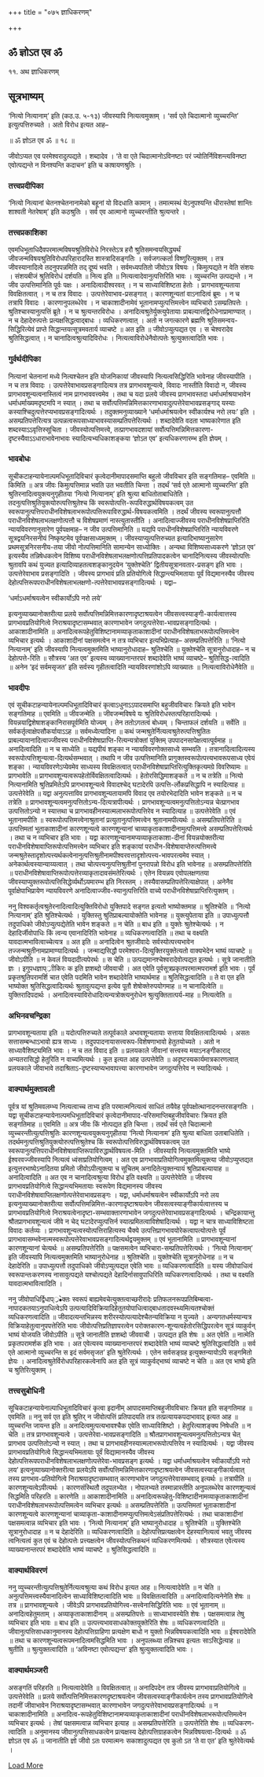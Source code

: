 +++
title = "०७५ ज्ञाधिकरणम्"

+++


## ॐ ज्ञोऽत एव ॐ

११. अथ ज्ञाधिकरणम्

## **सूत्रभाष्यम्**

‘नित्यो नित्यानाम्’ इति (कठ.उ. ५-१३) जीवस्यापि नित्यत्वमुक्तम् । ‘सर्व एते चिदात्मानो व्युच्चरन्ति’ इत्युत्पत्तिरुच्यते । अतो विरोध इत्यत आह–

॥ ॐ ज्ञोऽत एव ॐ ॥ १८ ॥

जीवोऽप्यत एव परमेश्वरादुत्पद्यते । शब्दादेव । ‘ते वा एते चिदात्मानोऽविनष्टाः परं ज्योतिर्निविशन्त्यविनष्टा एवोत्पद्यन्ते न विनश्यन्ति कदाचन’ इति च काषायणश्रुतिः ।

### **तत्त्वप्रदीपिका**

‘नित्यो नित्यानां चेतनश्चेतनानामेको बहूनां यो विदधाति कामान् । तमात्मस्थं येऽनुपश्यन्ति धीरास्तेषां शान्तिः शाश्वती नेतरेषाम्’ इति कठश्रुतिः । सर्व एव आत्मानो व्युच्चरन्तीति श्रुत्यन्तरे ।

### **तत्त्वप्रकाशिका**

एवमधिभूताधिदैवपरमात्मविषयश्रुतिविरोधे निरस्तेऽत्र हरौ श्रुतिसमन्वयसिद्ध्यर्थं जीवजन्मविषयश्रुतिविरोधपरिहारादस्ति शास्त्रादिसङ्गतिः । सर्वजगत्कर्ता विष्णुरित्युक्तम् । तत्र जीवस्यानादित्वे तदनुपपन्नमिति तद् दूष्यं भवति । सर्वमध्यपतितो जीवोऽत्र विषयः । किमुत्पद्यते न वेति संशयः । संशयबीजं श्रुतिविरोधं दर्शयति ॥ नित्य इति ॥ नित्यत्वादेवानुत्पत्तिरिति भावः । व्युच्चरन्ति उत्पद्यन्ते । न जीव उत्पत्तिमानिति पूर्वः पक्षः । अनादित्वादीश्वरवत् । न च साध्याविशिष्टता हेतोः । प्रागभावशून्यताया विवक्षितत्वात् । न च तत्र विवादः । उत्पत्तेरेवाभाव-प्रसङ्गात् । कारणशून्यतां वाऽनादित्वं ब्रूमः । न च तत्रापि विवादः । कारणानुपलब्धेरेव । न चाकाशादीनामेवं भूतानामप्युत्पत्तिमत्त्वेन व्यभिचारो ऽसम्प्रतिपत्तेः । श्रुतिश्चास्यानुत्पत्तिं ब्रूते । न च श्रुत्यन्तरविरोधः । अनादित्वश्रुतेर्युक्त्युपेतायाः प्राबल्यात्तद्विरोधेनाप्रामाण्यात् । न च देहादेरुत्पत्तेः प्रत्यक्षसिद्धत्वाद्बाधः । व्यधिकरणत्वात् । अतो न जगत्कारणे ब्रह्मणि श्रुतिसमन्वय-सिद्धिरित्येवं प्राप्ते सिद्धान्तयत्सूत्रमवतार्य व्याचष्टे ॥ अत इति ॥ जीवोऽप्युत्पद्यत एव । स चेश्वरादेव श्रुतिसिद्धत्वात् । न चानादित्वश्रुत्यादिविरोधः । नित्यत्वाविरोधेनैवोत्पत्तेः श्रुत्युक्तत्वादिति भावः ।

### **गुर्वर्थदीपिका**

नित्यानां चेतनानां मध्ये नित्यश्चेतन इति योजनिकायां जीवस्यापि नित्यत्वसिद्धिरिति भावेनाह जीवस्यापीति । न च तत्र विवादः । उत्पत्तेरेवाभावप्रसङ्गादित्यत्र तत्र प्रागभावशून्यत्वे, विवादः नास्तीति विवादो न, जीवस्य प्रागभावशून्यत्वनास्तित्वं नाम प्रागभाववत्त्वमेव । तथा च यदा प्रलये जीवस्य प्रागभावस्तदा धर्माधर्माश्रयाभावेन धर्माधर्माख्यमदृष्टमपि न स्यात् । तथा च सर्वोत्पत्तिमन्निमित्तकारणाभावादुत्पत्तेरेवाभावप्रसङ्गाद् यस्याः कस्याश्चिदुत्पत्तेरप्यभावप्रसङ्गादित्यर्थः । तदुक्तमनुव्याख्याने ‘धर्माधर्माश्रयत्वेन स्वीकार्यश्च नरो लयः’ इति । असम्प्रतिपत्तेरित्यत्र उत्पन्नत्वरूपसाध्याभावस्यासम्प्रतिपत्तेरित्यर्थः । शब्दादेवेति वदता भाष्यकारेणात इति शब्दस्याऽऽवृत्तिस्सूचिता । जीवस्योत्पत्तिमत्त्वे, तत्प्रागभावदशायां सर्वोत्पत्तिमन्निमित्तकारणा-दृष्टस्यैवाऽऽधाराभावेनाभावः स्यादित्यभ्यधिकाशङ्कया ‘ज्ञोऽत एव’ इत्यधिकरणारम्भ इति ज्ञेयम् ।

### **भावबोधः**

सूचीकटाहन्यायेनाल्पमधिभूतादिविचारं कृत्वेदानीमापादसमाप्ति बहुलो जीवविचार इति सङ्गतिमाह– एवमिति ॥ किमिति ॥ अत्र जीवः किमुत्पत्तिमान्न भवति उत भवतीति चिन्ता । तदर्थं ‘सर्व एते आत्मानो व्युच्चरन्ति’ इति श्रुतिरनादित्वयुक्त्यनुगृहीतया ‘नित्यो नित्यानाम्’ इति श्रुत्या बाधितोताबाधितेति । तदनुत्पत्तिश्रुतियुक्त्योरुत्पत्तिश्रुतेश्च किं स्वरूपोत्पत्ति-रूपविरुद्धार्थविषयकत्वम् उत स्वरूपानुत्पत्तिपराधीनविशेषलाभरूपोत्पत्तिरूपाविरुद्धार्थ-विषयकत्वमिति । तदर्थं जीवस्य स्वरूपानुत्पत्तौ पराधीनविशेषलाभलक्षणोत्पत्तौ च विशेषप्रमाणं नास्त्युतास्तीति । अनादित्वाज्जीवस्य पराधीनविशेषप्राप्तिरिति न्यायविवरणानुसारेण पूर्वपक्षमाह– न जीव उत्पत्तिमानिति ॥ यद्यपि पराधीनविशेषप्राप्तिरिति न्यायविवरणे सूत्रद्वयनिरसनीयं निष्कृष्टमेव पूर्वपक्षसाध्यमुक्तम् । जीवस्याप्युत्पत्तिरुच्यत इत्यादिभाष्यानुसारेण प्रथमसूत्रनिरसनीय-तया जीवो नोत्पत्तिमानिति सामान्येन साध्योक्तिः । अन्यथा विशिष्यसाध्यकरणे ‘ज्ञोऽत एव’ इत्यस्यैव तन्निषेधकत्वेन विशिष्य पराधीनविशेषलाभलक्षणोत्पत्तिप्रतिपादकत्वेन चानादिनित्यस्य जीवस्योत्पत्तिः श्रुतावपि कथं युज्यत इत्यादिव्याहतत्वशङ्कानुदयेन ‘युक्तेश्चेति’ द्वितीयसूत्रानवतार-प्रसङ्ग इति भावः । उत्पत्तेरेवाभाव प्रसङ्गादिति । जीवस्य प्रागभावं प्रति प्रतियोगित्वे सिद्धान्त्यभिमतायाः पूर्वं विद्यमानस्यैव जीवस्य देहोत्पत्तिरूपपराधीनविशेषलाभलक्षणो-त्पत्तेरेवाभावप्रसङ्गादित्यर्थः । यद्वा–

‘धर्माऽधर्माश्रयत्वेन स्वीकार्योऽपि नरो लये’

इत्यनुव्याख्यानोक्तरीत्या प्रलये सर्वोत्पत्तिमन्निमित्तकारणादृष्टाश्रयत्वेन जीवसत्त्वस्याङ्गी-कार्यत्वात्तस्य प्रागभावप्रतियोगित्वे निराश्रयादृष्टासम्भवात् कारणाभावेन जगदुत्पत्तेरेवा-भावप्रसङ्गादित्यर्थः । आकाशादीनामिति ॥ अनादित्वरूपहेतुविशिष्टानामव्याकृताकाशादीनां पराधीनविशेषलाभरूपोत्पत्तिमत्त्वेन व्यभिचार इत्यर्थः । आकाशादीनां पक्षसमत्वेन न तत्र व्यभिचार इत्यभिप्रेत्याह– असम्प्रतिपत्तेरिति ॥ ‘नित्यो नित्यानाम्’ इति जीवस्यापि नित्यत्वमुक्तमिति भाष्यानुरोधादाह– श्रुतिश्चेति ॥ युक्तेश्चेति सूत्रानुरोधादाह– न च देहोत्पत्ते-रिति ॥ सौत्रस्य ‘अत एव’ इत्यस्य व्याख्यानान्तरपरं शब्दादेवेति भाष्यं व्याचष्टे– श्रुतिसिद्ध-त्वादिति ॥ अनेन ‘इदं सर्वमसृजत’ इति सर्वस्य गृहीतत्वादिति न्यायविवरणांशोऽपि व्याख्यातः ॥ नित्यत्वाविरोधेनैवेति ॥

### **भावदीपः**

एवं सूचीकटाहन्यायेनाल्पमधिभूतादिविचारं कृत्वाऽधुनाऽऽपादसमाप्ति बहुजीवविचारः क्रियते इति भावेन सङ्गतिमाह ॥ एवमिति ॥ जीवजन्मेति ॥ जीवजन्मविषये यः श्रुतिविरोधस्तत्परिहारादित्यर्थः । वियन्नयाद्विशेषाशङ्कानिरासपूर्वमिति योज्यम् । तेन ततोऽगतत्वं बोध्यम् । चिन्ताफलं दर्शयति ॥ सर्वेति ॥ सर्वकर्तृत्वाक्षेपसौकर्यायाऽऽह ॥ सर्वमध्येत्यादिना ॥ कथं जन्मश्रुतेर्नित्यत्वश्रुतेरुत्पत्तिश्रुतितः प्राबल्यायानादित्वाज्जीवस्य पराधीनविशेषाप्राप्ति-रित्यन्यत्रोक्तां युक्तिम् उपपादनसापेक्षत्वात्पूर्वमाह ॥ अनादित्वादिति ॥ न च साध्येति ॥ यद्यपीयं शङ्का न न्यायविवरणोक्तसाध्ये सम्भवति । तत्रानादित्वादित्यस्य स्वरूपोत्पत्तिशून्यत्वा-दित्यर्थसम्भवात् । तथापि न जीव उत्पत्तिमानिति प्रागुक्तस्वरूपोत्पत्त्यभावरूपसाध्य एवेयं शङ्का । न्यायविवरणेऽप्येवमेव साध्यस्य विवक्षितत्वात् पराधीनविशेषाप्राप्तिरित्युक्तिकृत्यमग्रे विवरिष्यामः ॥ प्रागभावेति ॥ प्रागभावशून्यत्वरूपहेतोर्विवक्षितत्वादित्यर्थः । हेतोरसिद्धिमाशङ्कते ॥ न च तत्रेति ॥ नित्यो नित्यानामिति श्रुतिप्रमितेऽपि प्रागभावशून्यत्वे विवादश्चेद् घटादेरपि उत्पत्ति-र्लोकप्रसिद्धापि न स्यादित्याह ॥ उत्पत्तेरेवेति ॥ यद्वा अनुत्पत्ताविव प्रागभावशून्यतायामपि विवाद एव तयोरभेदादिति भावेन शङ्कते ॥ न च तत्रेति ॥ प्रागभावशून्यत्वमनुत्पत्तितोऽन्य-दित्यत्रापीत्यर्थः । प्रागभावशून्यत्वमनुत्पत्तितोऽन्यन्न चेत्प्रागभाव उत्पत्तितोऽन्यो न स्यात्तथा च प्रागभावहीनस्यात्मलाभरूपोत्पत्तिरेव न स्यादित्याह ॥ उत्पत्तेरेवेति ॥ एवं भूतानामपीति ॥ स्वरूपोत्पत्तिमत्त्वेनाश्रुतानां प्रत्युतानुत्पत्तिमत्त्वेन श्रुतानामपीत्यर्थः ॥ असम्प्रतिपत्तेरिति ॥ उत्पत्तिमतां भूताकाशादीनां कारणशून्यत्वे कारणशून्यानां चाव्याकृताकाशादीनामुत्पत्तिमत्त्वे असम्प्रतिपत्तेरित्यर्थः । तथा च न व्यभिचार इति भावः । यद्वा कारणशून्यानामप्यव्याकृताकाशा-दीनां वियन्नयोक्तरीत्या पराधीनविशेषावाप्तिरूपोत्पत्तिमत्त्वेन व्यभिचार इति शङ्कायां पराधीन-विशेषावाप्तेरुत्पत्तिमत्त्वे जन्मश्रुतेस्तादृशोत्पत्त्यर्थकत्वेनानुत्पत्तिश्रुतीनामपीश्वरवत्तादृशोत्पत्त्य-भावपरत्वमेव स्यात् । अनेकार्थत्वस्यान्याय्यत्वात् । तथा चोत्पत्त्यनुत्पत्तिश्रुतीनां पुनरापन्नो विरोध इति भावेनाह ॥ असम्प्रतिपत्तेरिति ॥ पराधीनविशेषावाप्तिरूपोत्पत्तेरव्याकृतादावसंमतेरित्यर्थः । एतेन वियन्नय एवोपलक्षणतया जीवस्याप्युक्तरूपोत्पत्तिसिद्धेर्व्यर्थोऽयमारम्भ इति निरस्तम् । तस्यैवासम्प्रतिपत्तेरित्याक्षेपात् । अनेनैव पूर्वाक्षेपाभिप्रायेण न्यायविवरणे अनादित्वाज्जीव-स्यानुत्पत्तिरिति वाच्ये पराधीनविशेषाप्राप्तिरित्युक्तम् ।

ननु विश्वकर्तृत्वश्रुतेरनादित्वादित्युक्तिविरोधो युक्तिपादे सङ्गत इत्यतो भाष्योक्तमाह ॥ श्रुतिश्चेति ॥ ‘नित्यो नित्यानाम्’ इति श्रुतिश्चेत्यर्थः । युक्तिस्तु श्रुतिप्राबल्यायोक्तेति भावेनाह ॥ युक्त्युपेताया इति ॥ उपाध्युत्पत्तौ तदुपाधिको जीवोऽप्युत्पद्येतेति भावेन शङ्कते ॥ न चेति ॥ बाध इति ॥ युक्तेः श्रुतेश्चेत्यर्थः । न देहादिर्जीवोपाधिः किं त्वन्य एवानादिरिति भावेनाह ॥ व्यधिकरणत्वादिति ॥ तथा च वक्ष्यति यावदात्मभावित्वाच्चेत्यत्र ॥ अत इति ॥ अनादित्वेन श्रुतजीवादेः सर्वस्योत्पत्त्यभावेन तज्जन्मश्रुतीनामप्रामाण्यादित्यर्थः । जन्माद्यसिद्धौ परमेश्वरा-दित्युक्तिरयुक्तेत्यतो वाक्यभेदेन भाष्यं व्याचष्टे ॥ जीवोऽपीति ॥ न केवलं वियदादीत्यपेरर्थः ॥ स चेति ॥ उत्पद्यमानश्चेश्वरादेवोत्पद्यत इत्यर्थः । सूत्रे जानातीति ज्ञः । इगुपधज्ञाप््राीकिरः क इति ज्ञशब्दो जीववाची । अत एवेति पूर्वसूत्रप्रकृतपरमात्मपरामर्श इति भावः । पूर्वं प्रकृतश्रुतिपरामर्शि चात एवेति पदमिति भावेन शब्दादेवेति भाष्यार्थमाह ॥ श्रुतिसिद्धत्वादिति ॥ ते वा एत इति भाष्योक्त श्रुतिसिद्धत्वादित्यर्थः श्रुतावुत्पद्यन्त इत्येव पूतौ शेषोक्तेरुपयोगमाह ॥ न चानादित्वेति ॥ युक्तिरादिपदार्थः । अनादित्वस्याविरोधादित्यन्यत्रोक्त्यनुरोधेन श्रुत्युक्तितात्पर्य-माह ॥ नित्यत्वेति ॥

### **अभिनवचन्द्रिका**

प्रागभावशून्यताया इति ॥ यदोत्पत्तिरुच्यते तत्पूर्वकाले अभावशून्यतायाः सत्ताया विवक्षितत्वादित्यर्थः । असतः सत्तासम्बन्धाऽभावो ह्यत्र साध्यः । तदुपपादनायासत्त्वरूप-विशेषणाभावो हेतुतयोच्यते । अतो न साध्यावैशिष्ट्यमिति भावः । न च तत विवाद इति ॥ प्रलयकाले जीवानां सत्त्वस्य मयाऽनङ्गीकाराद् अन्यतरासिद्धो हेतुरिति न वाच्यमित्यर्थः । कुत इत्यत आह उत्पत्तेवेति ॥ अदृष्टस्यकार्यमात्रकारणत्वात् प्रलयकाले जीवाभावे तदाश्रिताऽ-दृष्टस्याप्यभावापत्त्या कारणाभावेन जगदुत्पत्तिरेव न स्यादित्यर्थः ।

### **वाक्यार्थमुक्तावली**

पूर्वत्र यां श्रुतिमवलम्भ्य नित्यत्वाच्च ताभ्य इति परमात्मनित्यत्वं साधितं तयैवेह पूर्वपक्षोत्थानादनन्तरसङ्गतिः । यद्वा सूचीकटाहन्यायेनाल्पमधिभूतादिविचारं कृत्वेदानीमापाद-परिसमाप्तिबहुजीवविचारः क्रियत इति सङ्गतिमाह ॥ एवमिति ॥ अत्र जीवः किं नोत्पद्यत इति चिन्ता । तदर्थं सर्व एते चिदात्मानो व्युच्चरन्तीत्युत्पत्तिश्रुतिः कारणशून्यत्वयुक्त्यनुगृहीतया ‘नित्यो नित्यानाम’ इति श्रुत्या बाधिता उताबाधितेति । तदर्थमनुत्पत्तिश्रुतियुक्त्योरुत्पत्तिश्रुतेश्च किं स्वरूपोत्पत्तिविरुद्धार्थविषयकत्वम् उत स्वरूपानुत्पत्तिपराधीनविशेषावाप्तिरूपाविरुद्धार्थविषयत्व-मिति । जीवस्यापि नित्यत्वमुक्तमिति भाष्ये ईश्वरवज्जीवस्यापि नित्यत्वं ध्वंसाप्रतियोगित्वम् । अत एव प्रागभावाप्रतियोगित्वमुक्तमित्युक्त्या जीवोऽप्युप्तद्यत इत्युत्तरभाष्येऽनादितया प्रमितो जीवोऽपीत्युक्त्या च सूचितम् अनादितेत्युक्तन्यायं श्रुतिप्राबल्यायाह ॥ अनादित्वादिति ॥ अत एव न चानादित्वश्रुत्या विरोध इति वक्ष्यति ॥ उत्पत्तेरेवेति ॥ जीवस्य प्रागभावप्रतियोगित्वे सिद्धान्त्यभिमतायाः स्वरूपेण विद्यमानस्य जीवस्य पराधीनविशेषावाप्तिलक्षणोत्पत्तेरेवाभावप्रसङ्गः । यद्वा, धर्माधर्माश्रयत्वेन स्वीकार्योऽपि नरो लय इत्यनुव्याख्यानोक्तरीत्या सर्वोत्पत्तिमन्निमित्त-कारणादृष्टाश्रयत्वेन जीवसत्वस्याङ्गीकार्यत्वात्तस्य च प्रागभावप्रतियोगित्वे निराश्रयत्वेनादृष्टा-सम्भवाक्तारणाभावेन जगदुत्पत्तेरेवाभावप्रसङ्गादित्यर्थः । चन्द्रिकायान्तु श्रौतप्रागभावशून्यत्वं जीवे न चेद् घटादेरप्युत्पत्तिर्न स्यात्प्रमितत्वाविशेषादित्यर्थः । यद्वा न चात्र साध्याविशिष्टता विवादः कर्तव्यः । प्रागभावशून्यत्वस्योत्पत्तिराहित्यस्य चैक्ये उत्पत्तिप्रागभावयोरेकत्वापत्योत्पत्तेः पूर्वं प्रागभावासम्भवेनात्मस्वरूपोत्पत्तेरेवाभावप्रसङ्गादित्यर्थद्वयमुक्तम् ॥ एवं भूतानामिति ॥ प्रागभावशून्यानां कारणशून्यानां चेत्यर्थः ॥ असम्प्रतिपत्तेरिति ॥ पक्षसमत्वेन व्यभिचारा-सम्प्रतिपत्तेरित्यर्थः । ‘नित्यो नित्यानाम्’ इति जीवस्यापि नित्यत्वमुक्तमिति भाष्यानुरोधेनाह ॥ श्रुतिश्चेति ॥ युक्तेश्चेति सूत्रानुरोधेनाह ॥ न च देहादेरिति ॥ उपाध्युत्पत्तौ तदुपाधिको जीवोऽप्युत्पद्यत एवेति भावः ॥ व्यधिकरणत्वादिति ॥ यस्य जीवोपाधित्वं स्वरूपान्तःकरणस्य नासावुत्पद्यते यश्चोत्पद्यते देहादिर्नासावुपाधिरिति व्यधिकरणत्वादित्यर्थः । तथा च वक्ष्यति यावदात्मभावित्वादिति ।

ननु जीवोपाधिर्द्विधाप््र•ेक्तः स्वरूपं बाह्यमेवचेत्युक्तत्वाच्छरीरादेः प्रतिफलनरूपप्रतिबिम्बत्वा- नापादकतयाऽनुपाधित्वेऽपि उत्पत्यादिविक्रियादिहेतुतयोपाधित्वाद्बाधतादवस्थ्यमित्यतश्चोक्तं व्यधिकरणत्वादिति ॥ जीवादत्यन्तभिन्नस्य शरीरस्योत्पत्यादेश्चैतन्यविक्रिया न युज्यते । अन्यगतधर्मस्यान्यत्र विक्रियाहेतुत्वानुपपत्तेरिति भावः जीवोत्पत्तिप्रतिज्ञापरत्वेन परोक्तकारण-शून्यत्वहेतोरसिद्धिपरत्वेन सूत्रं व्याकुर्वन् भाष्यं योजयति जीवोऽपीति ॥ सूत्रे जानातीति ज्ञशब्दो जीववाची । उत्पद्यत इति शेषः ॥ अत एवेति ॥ नात्मेति प्रकृतपरामर्शक इति भावः । अत एवेत्यस्य व्याख्यानान्तरपरं शब्दादेवेति भाष्यं व्याचष्टे श्रुतिसिद्धत्वादिति ॥ सर्व एते आत्मानो व्युच्चरन्ति स इदं सर्वमसृजत’ इति श्रुतेरित्यर्थः । एतेन सर्वसङ्ग्रह इत्युक्तन्यायोऽपि सङ्गमितो ज्ञेयः । अनादित्वश्रुतेर्विरोधपरिहारकत्वेनापि अत इति सूत्रं व्याकुर्वद्भाष्यं व्याचष्टे न चेति ॥ अत एव भाष्ये इति च श्रुतिरित्युक्तम् ।

### **तत्त्वसुबोधिनी**

सूचिकटाहन्यायेनाल्पाधिभूतादिविचारं कृत्वा इदानीम् आपादसमाप्तिबहुजीवविचारः क्रियत इति सङ्गतिमाह ॥ एवमिति ॥ ननु सर्व एत इति श्रुतिर् न जीवोत्पत्तिं प्रतिपादयति तत्र तत्प्रत्यायकपदाभावाद् इत्यत आह ॥ व्युच्चरन्ति जायन्त इति ॥ अनादित्वमुत्पत्यभावश्चैक एवेति साध्याविशिष्टो । हेतुरित्याशङ्क्य निषेधति ॥ न चेति ॥ तत्र प्रागभावशून्यत्वे । उत्पत्तेरेवा-भावप्रसङ्गादिति ॥ श्रौतप्रागभावशून्यत्वमनुत्पत्तितोऽन्यत्र चेत् प्रागभाव उत्पत्तितोऽन्यो न स्यात् । तथा च प्रागभावहीनस्यात्मलाभरूपोत्पत्तिरेव न स्यादित्यर्थः । यद्वा जीवस्य प्रागभावप्रतियोगित्वे सिद्धान्त्यभिमतायाः पूर्वं विद्यामानस्यैव जीवस्य देहोत्पत्तिरूपपराधीनविशेषलाभलक्षणोत्पत्तेरेवा-भावप्रसङ्ग इत्यर्थः । यद्वा धर्माधर्माश्रयत्वेन स्वीकार्योऽपि नरो लय’ इत्यनुव्याख्यानोक्तरीत्या प्रलयेऽपि सर्वोत्पत्तिमन्निमित्तकारणादृष्टाश्रयत्वेन जीवसत्वस्याङ्गीकार्यत्वात् तस्य प्रागभाव-प्रतियोगित्वे निराश्रयादृष्टासम्भवात् कारणाभावेन जगदुत्पत्तेरेवासम्भवाद् इत्यर्थः ॥ तत्रापीति ॥ कारणशून्यत्वेऽपीत्यर्थः । कारणसंस्थितौ तदुपलभ्येत । नोपलभ्यते तस्मान्नास्तीति अनुपलब्धेरेव कारणशून्यत्वं सिद्धमिति परिहरति ॥ कारणेति ॥ आकाशादीनामिति ॥ अनादित्वरूपहेतु-विशिष्टादीनामव्याकृताकाशादीनां पराधीनविशेषलाभरूपोत्पत्तिमत्वेन व्यभिचार इत्यर्थः ॥ असम्प्रतिपत्तेरिति ॥ उत्पत्तिमतां भूताकाशादीनां कारणशून्यत्वे कारणशून्यानां चाव्याकृता-काशादीनामप्युत्पत्तिमत्वेऽसंप्रतिपत्तेरित्यर्थः । तथा चाकाशादीनां पक्षसमत्वान्न व्यभिचार इति भावः । ‘नित्यो नित्यानाम्’ इति भाष्यानुरोधादाह ॥ श्रुतिश्चेति ॥ युक्तिश्चेति सूत्रानुरोधादाह ॥ न च देहादेरिति ॥ व्यधिकरणत्वादिति ॥ देहोत्पत्तिप्रत्यक्षत्वेन देहस्यानित्यत्वं भवतु जीवस्य त्वनित्यत्वं कुत एवं च देहोत्पत्तेः प्रत्त्यक्षत्वेन जीवस्योत्पत्तिकथनं व्यधिकरणमित्यर्थः । सौत्रस्यात एवेत्यस्य व्याख्यानान्तरपरं शब्दादेवेति भाष्यं व्याचष्टे ॥ श्रुतिसिद्धत्वादिति ॥

### **वाक्यार्थविवरणं**

ननु व्युच्चरन्तीत्युत्पत्तिश्रुतेर्नित्यत्वश्रुत्या कथं विरोध इत्यत आह ॥ नित्यत्वादेवेति ॥ न चेति ॥ अनुत्पत्तिमत्त्वस्यैवानादित्वेन साध्याविशिष्टत्वादिति भावः ॥ विवक्षितत्वादिति ॥ अनादित्वादित्यनेनेति शेषः ॥ तत्र ॥ प्रागभावशून्यत्वे । जीवेऽपि प्रागभावप्रतियोगित्त्व-सत्त्वेनासिद्धिरिति भावः ॥ एवं भूतानाम् ॥ अनादित्वहेतुमताम् । अव्याकृताकाशादीनाम् ॥ असम्प्रतिपत्तेः ॥ साध्याभावस्येति शेषः । पक्षसमत्वान्न तेषु व्यभिचार इति भावः ॥ बाध इति ॥ उत्पत्त्यभावसाधकोक्तयुक्तेरिति शेषः ॥ व्यधिकरणत्वादिति ॥ जीवानुत्पत्तिसाधकानुमानस्य देहोत्पत्तिग्राहिणा प्रत्यक्षेण बाधो न युक्तो भिन्नविषयकत्वादिति भावः ॥ ईश्वरादेवेति ॥ तथा च कारणशून्यत्वरूपमनादित्वमसिद्धमिति भावः । अनुपलब्ध्या तन्निश्चय इत्यतः साऽसिद्धेत्याह ॥ श्रुतीति ॥ श्रुत्युक्तत्वादिति ॥ ‘अविनष्टा एवोत्पद्यन्त’ इति श्रुत्युक्तत्वादिति भावः ।

### **वाक्यार्थमञ्जरी**

असङ्गतिं परिहरति ॥ नित्यत्वादेवेति ॥ विवक्षितत्वात् ॥ अनादिपदेन तत्र जीवस्य प्रागभावाप्रतियोगित्वे ॥ उत्पत्तेरेवेति ॥ प्रलये सर्वोत्पत्तिनिमित्तकारणदृष्टाश्रयत्वेन जीवसत्वस्याङ्गीकार्यत्वेन तस्य प्रागभावप्रतियोगित्वे तदानीं जीवाभावेन निराश्रयादृष्टासम्भवात् कारणाभावेन जगदुत्पत्तेरेवाभावप्रसङ्गादित्यर्थः ॥ न चाकाशादीनामिति ॥ अनादित्व-रूपहेतुविशिष्टानामप्यव्याकृताकाशादीनां पराधीनविशेषलाभरूपोत्पत्तिमत्वेन व्यभिचार इत्यर्थः । तेषां पक्षसमत्वान्न व्यभिचार इत्याह ॥ असम्प्रतिपत्तेरिति ॥ उत्पत्तेरिति शेषः ॥ व्यधिकरण-त्वादिति ॥ अनुमानस्य जीवानुत्पत्तिसाधकत्वेन प्रत्यक्षस्य देहोत्पत्तिग्राहकत्वेन भिन्नविषयत्वा-दित्यर्थः ॥ ॐ ज्ञोऽत एव ॐ ॥ जानातीति ज्ञो जीवो ऽतः परमात्मनः सकाशादुत्पद्यत एव कुतो ऽत ‘ते वा एत’ इति श्रुतेरेवेत्यर्थः ।

[Load More](javaऽcriptःvoid(0))

